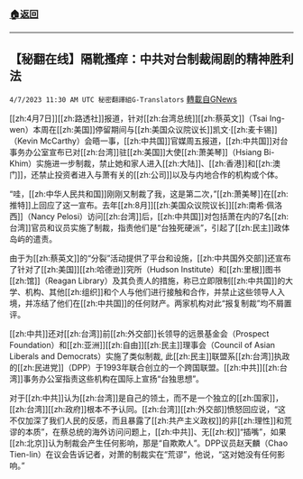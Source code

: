 ###  [:house:返回](README.md)
---


## 【秘翻在线】隔靴搔痒：中共对台制裁闹剧的精神胜利法
`4/7/2023 11:30 AM UTC 秘密翻譯組G-Translators` [轉載自GNews](https://gnews.org/articles/1077772)

[[zh:4月7日]][[zh:路透社]]报道，针对[[zh:台湾总统]][[zh:蔡英文]]（Tsai Ing-wen）本周在[[zh:美国]]停留期间与[[zh:美国众议院议长]]凯文·[[zh:麦卡锡]]（Kevin McCarthy）会晤一事，[[zh:中共国]]官媒周五报道，[[zh:中共国]]对台事务办公室宣布已对[[zh:台湾]]驻[[zh:美国]]大使[[zh:萧美琴]]（Hsiang Bi-Khim）实施进一步制裁，禁止她和家人进入[[zh:大陆]]、[[zh:香港]]和[[zh:澳门]]，还禁止投资者进入与萧有关的[[zh:公司]]以及与内地合作的机构或个体。

“哇，[[zh:中华人民共和国]]刚刚又制裁了我，这是第二次，”[[zh:萧美琴]]在[[zh:推特]]上回应了这一宣布。去年[[zh:8月]][[zh:美国众议院议长]][[zh:南希·佩洛西]]（Nancy Pelosi）访问[[zh:台湾]]后，[[zh:中共国]]对包括萧在内的7名[[zh:台湾]]官员和议员实施了制裁，指责他们是“台独死硬派”，引起了[[zh:民主]]政体岛屿的遣责。

由于为[[zh:蔡英文]]的“分裂”活动提供了平台和设施，[[zh:中共国外交部]]还宣布了针对了[[zh:美国]][[zh:哈德逊]]究所（Hudson Institute）和[[zh:里根]]图书[[zh:馆]]（Reagan Library）及其负责人的措施，称已立即限制[[zh:中共国]]的大学、机构、其他[[zh:组织]]和个人与他们进行接触和合作，并禁止这些领导人入境，并冻结了他们在[[zh:中共国]]的任何财产。两家机构对此“报复制裁”均不屑置评。

[[zh:中共]]还对[[zh:台湾]]前[[zh:外交部]]长领导的远景基金会（Prospect Foundation）和[[zh:亚洲]][[zh:自由]][[zh:民主]]理事会（Council of Asian Liberals and Democrats）实施了类似制裁, 此[[zh:民主]]联盟系[[zh:台湾]]执政的[[zh:民进党]]（DPP）于1993年联合创立的一个跨国联盟。[[zh:中共]][[zh:台湾]]事务办公室指责这些机构在国际上宣扬“台独思想”。

对于[[zh:中共]]认为[[zh:台湾]]是自己的领土，而不是一个独立的[[zh:国家]]，[[zh:台湾]][[zh:政府]]根本不予认同。[[zh:台湾]][[zh:外交部]]愤怒回应说，“这不仅加深了我们人民的反感，而且暴露了[[zh:共产主义政权]]的非[[zh:理性]]和荒谬的本质”，在蔡总统的海外访问问题上，[[zh:中共]]、无[[zh:权]]“插嘴”，如果[[zh:北京]]认为制裁会产生任何影响，那是“自欺欺人”。DPP议员赵天麟（Chao Tien-lin）在议会告诉记者，对萧的制裁实在“荒谬”，他说，“这对她没有任何影响。”

